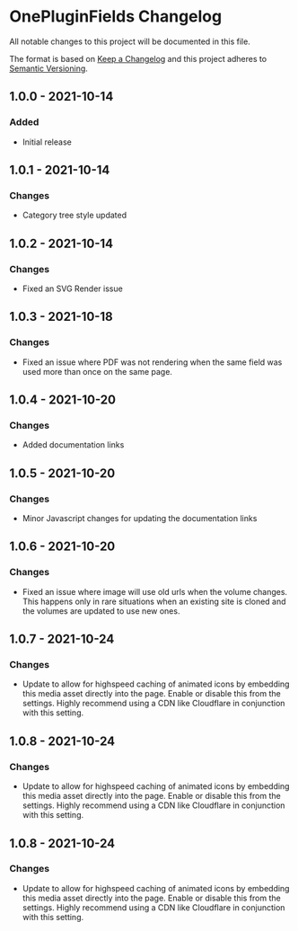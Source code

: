 # OnePluginFields Changelog

All notable changes to this project will be documented in this file.

The format is based on [Keep a Changelog](http://keepachangelog.com/) and this project adheres to [Semantic Versioning](http://semver.org/).

## 1.0.0 - 2021-10-14
### Added
- Initial release

## 1.0.1 - 2021-10-14
### Changes
- Category tree style updated

## 1.0.2 - 2021-10-14
### Changes
- Fixed an SVG Render issue

## 1.0.3 - 2021-10-18
### Changes
- Fixed an issue where PDF was not rendering when the same field was used more than once on the same page.

## 1.0.4 - 2021-10-20
### Changes
- Added documentation links

## 1.0.5 - 2021-10-20
### Changes
- Minor Javascript changes for updating the documentation links 

## 1.0.6 - 2021-10-20
### Changes
- Fixed an issue where image will use old urls when the volume changes. This happens only in rare situations when an existing site is cloned and the volumes are updated to use new ones.

## 1.0.7 - 2021-10-24
### Changes
- Update to allow for highspeed caching of animated icons by embedding this media asset directly into the page. Enable or disable this from the settings. 
Highly recommend using a CDN like Cloudflare in conjunction with this setting. 

## 1.0.8 - 2021-10-24
### Changes
- Update to allow for highspeed caching of animated icons by embedding this media asset directly into the page. Enable or disable this from the settings. 
Highly recommend using a CDN like Cloudflare in conjunction with this setting. 

## 1.0.8 - 2021-10-24
### Changes
- Update to allow for highspeed caching of animated icons by embedding this media asset directly into the page. Enable or disable this from the settings. 
Highly recommend using a CDN like Cloudflare in conjunction with this setting. 